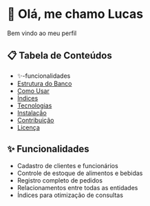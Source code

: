 # 👋 Olá, me chamo Lucas

Bem vindo ao meu perfil

## 📋 Tabela de Conteúdos
- ✨-funcionalidades
- [Estrutura do Banco](#🗂️-estrutura-do-banco)
- [Como Usar](#🚀-como-usar)
- [Índices](#🔍-índices)
- [Tecnologias](#💻-tecnologias)
- [Instalação](#📦-instalação)
- [Contribuição](#🤝-contribuição)
- [Licença](#📜-licença)

## ✨ Funcionalidades

- Cadastro de clientes e funcionários
- Controle de estoque de alimentos e bebidas
- Registro completo de pedidos
- Relacionamentos entre todas as entidades
- Índices para otimização de consultas
